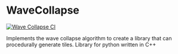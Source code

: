 WaveCollapse
==============================
[![Wave Collapse CI](https://github.com/petedowney/WaveCollapse/actions/workflows/python-package-conda.yml/badge.svg)](https://github.com/petedowney/WaveCollapse/actions/workflows/python-package-conda.yml)

Implements the wave collapse algorithm to create a library that can procedurally generate tiles.
Library for python written in C++
